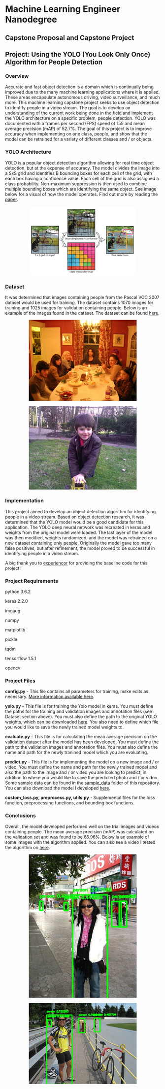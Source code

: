 # Machine Learning Engineer Nanodegree
## Capstone Proposal and Capstone Project
## Project: Using the YOLO (You Look Only Once) Algorithm for People Detection

### Overview

Accurate and fast object detection is a domain which is continually being improved due to the many machine learning applications where it is applied. These areas encapsulate autonomous driving, video surveillance, and much more. This machine learning capstone project seeks to use object detection to identify people in a video stream. The goal is to develop an understanding of the current work being done in the field and implement the YOLO architecture on a specific problem, people detection. YOLO was documented with a frames per second (FPS) speed of 155 and mean average precision (mAP) of 52.7%. The goal of this project is to improve accuracy when implementing on one class, people, and show that the model can be retrained for a variety of different classes and / or objects. 

### YOLO Architecture

YOLO is a popular object detection algorithm allowing for real time object detection, but at the expense of accuracy. The model divides the image into a SxS grid and identifies B bounding boxes for each cell of the grid, with each box having a confidence value. Each cell of the grid is also assigned a class probability. Non-maximum suppression is then used to combine multiple bounding boxes which are identifying the same object. See image below for a visual of how the model operates. Find out more by reading the [paper](https://arxiv.org/pdf/1506.02640.pdf).

<p align="center">
  <img src="report-images/yolo.png" width="350">
</p>

### Dataset

It was determined that images containing people from the Pascal VOC 2007 dataset would be used for training. The dataset contains 1070 images for training and 1025 images for validation containing people. Below is an example of the images found in the dataset. The dataset can be found [here](https://pjreddie.com/projects/pascal-voc-dataset-mirror/).

<p align="center">
  <img src="report-images/trainex1.jpg" width="350">
</p>
<p align="center">
  <img src="report-images/trainex2.jpg" width="350">
</p>

### Implementation

This project aimed to develop an object detection algorithm for identifying people in a video stream. Based on object detection research, it was determined that the YOLO model would be a good candidate for this application. The YOLO deep neural network was recreated in keras and weights from the original model were loaded. The last layer of the model was then modified, weights randomized, and the model was retrained on a new dataset containing only people. Originally the model gave too many false positives, but after refinement, the model proved to be successful in identifying people in a video stream. 

A big thank you to [experiencor](https://github.com/experiencor/keras-yolo2) for providing the baseline code for this project!

### Project Requirements

python 3.6.2

keras 2.2.0

imgaug

numpy

matplotlib

pickle

tqdm

tensorflow 1.5.1

opencv

### Project Files

**config.py** - This file contains all parameters for training, make edits as necessary. [More information available here](https://github.com/experiencor/keras-yolo2).

**yolo.py** - This file is for training the Yolo model in keras. You must define the paths for the training and validation images and annotation files (see Dataset section above). You must also define the path to the original YOLO weights, which can be downloaded [here](https://github.com/rodrigo2019/keras-yolo2/releases/tag/pre-trained-weights). You also need to define which file you would like to save the newly trained model weights to. 

**evaluate.py** - This file is for calculating the mean average precision on the validation dataset after the model has been developed. You must define the path to the validation images and annotation files. You must also define the name and path for the newly tranined model which you are evaluating. 

**predict.py** - This file is for implementing the model on a new image and / or video. You must define the name and path for the newly trained model and also the path to the image and / or video you are looking to predict, in addition to where you would like to save the predicted photo and / or video. Some sample data can be found in the [sample_data](https://github.com/cassiecarr/PersonDetection/tree/master/sample-data) folder of this repository. You can also download the model I developed [here](https://s3.amazonaws.com/persondetectionyolomodel/new_model_6.h5).

**custom_loss.py, preprocess.py, utils.py** - Supplemental files for the loss function, preprocessing functions, and bounding box functions.

### Conclusions

Overall, the model developed performed well on the trial images and videos containing people. The mean average precision (mAP) was calculated on the validation set and was found to be 65.96%. Below is an example of some images with the algorithm applied. You can also see a video I tested the algorithm on [here](https://youtu.be/6I3_GQn-evQ).

<p align="center">
  <img src="report-images/predict1.jpg" width="350">
</p>
<p align="center">
  <img src="report-images/predict2.jpg" width="350">
</p>